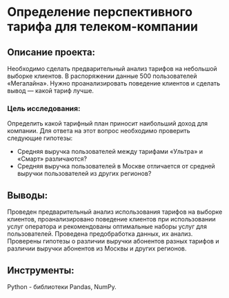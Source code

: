 # Определение перспективного тарифа для телеком-компании

## Описание проекта:

Необходимо сделать предварительный анализ тарифов на небольшой выборке клиентов. В распоряжении данные 500 пользователей «Мегалайна». Нужно проанализировать поведение клиентов и сделать вывод — какой тариф лучше.

### Цель исследования:

Определить какой тарифный план приносит наибольший доход для компании. Для ответа на этот вопрос необходимо проверить следующие гипотезы:

- Средняя выручка пользователей между тарифами «Ультра» и «Смарт» различаются?
- Средняя выручка пользователей в Москве отличается от средней выручки пользователей из других регионов?

## Выводы:
Проведен предварительный анализ использования тарифов на выборке клиентов, проанализировано поведение клиентов при использовании услуг оператора и рекомендованы оптимальные наборы услуг для пользователей. Проведена предобработка данных, их анализ. Проверены гипотезы о различии выручки абонентов разных тарифов и различии выручки абонентов из Москвы и других регионов.

## Инструменты:
Python - библиотеки Pandas, NumPy.
